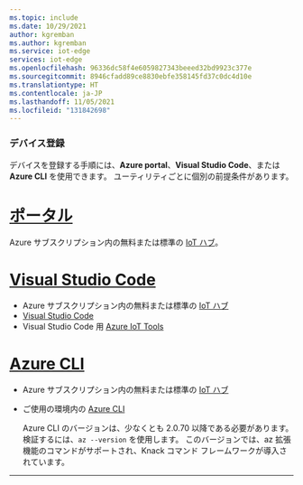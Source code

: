 ```yaml
---
ms.topic: include
ms.date: 10/29/2021
author: kgremban
ms.author: kgremban
ms.service: iot-edge
services: iot-edge
ms.openlocfilehash: 96336dc58f4e6059827343beeed32bd9923c377e
ms.sourcegitcommit: 8946cfadd89ce8830ebfe358145fd37c0dc4d10e
ms.translationtype: HT
ms.contentlocale: ja-JP
ms.lasthandoff: 11/05/2021
ms.locfileid: "131842698"
---
```

### <a name="device-registration"></a>デバイス登録

デバイスを登録する手順には、**Azure portal**、**Visual Studio Code**、または **Azure CLI** を使用できます。 ユーティリティごとに個別の前提条件があります。

# <a name="portal"></a>[ポータル](#tab/azure-portal)

Azure サブスクリプション内の無料または標準の [IoT ハブ](../articles/iot-hub/iot-hub-create-through-portal.md)。

# <a name="visual-studio-code"></a>[Visual Studio Code](#tab/visual-studio-code)

* Azure サブスクリプション内の無料または標準の [IoT ハブ](../articles/iot-hub/iot-hub-create-through-portal.md)
* [Visual Studio Code](https://code.visualstudio.com/)
* Visual Studio Code 用 [Azure IoT Tools](https://marketplace.visualstudio.com/items?itemName=vsciot-vscode.azure-iot-tools)

# <a name="azure-cli"></a>[Azure CLI](#tab/azure-cli)

* Azure サブスクリプション内の無料または標準の [IoT ハブ](../articles/iot-hub/iot-hub-create-using-cli.md)
* ご使用の環境内の [Azure CLI](/cli/azure/install-azure-cli)

  Azure CLI のバージョンは、少なくとも 2.0.70 以降である必要があります。 検証するには、`az --version` を使用します。 このバージョンでは、az 拡張機能のコマンドがサポートされ、Knack コマンド フレームワークが導入されています。

---

